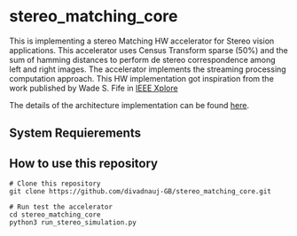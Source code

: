 # stereo_matching_core


This is implementing a stereo Matching HW accelerator for Stereo vision applications. This accelerator uses Census Transform sparse (50%) and the sum of hamming distances to perform de stereo correspondence among left and right images. The accelerator implements the streaming processing computation approach. This HW implementation got inspiration from the work published by Wade S. Fife in [IEEE Xplore](https://ieeexplore.ieee.org/document/6213095)


The details of the architecture implementation can be found [here](https://github.com/divadnauj-GB/stereo_matching_core/blob/main/docs/Stereo_Match_Core.pdf). 

## System Requierements


## How to use this repository

```
# Clone this repository
git clone https://github.com/divadnauj-GB/stereo_matching_core.git

# Run test the accelerator
cd stereo_matching_core
python3 run_stereo_simulation.py

```
